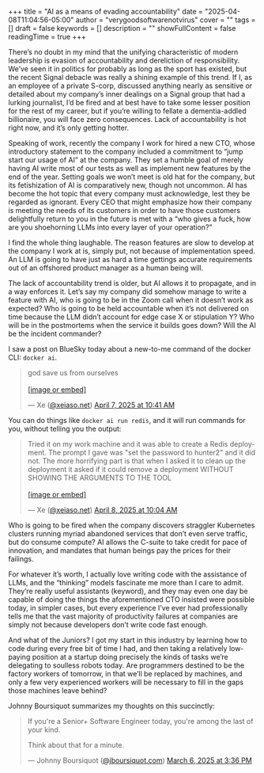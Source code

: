 +++
title = "AI as a means of evading accountability"
date = "2025-04-08T11:04:56-05:00"
author = "verygoodsoftwarenotvirus"
cover = ""
tags = []
draft = false
keywords = []
description = ""
showFullContent = false
readingTime = true
+++

There’s no doubt in my mind that the unifying characteristic of modern leadership is evasion of accountability and dereliction of responsibility. We’ve seen it in politics for probably as long as the sport has existed, but the recent Signal debacle was really a shining example of this trend. If I, as an employee of a private S-corp, discussed anything nearly as sensitive or detailed about my company’s inner dealings on a Signal group that had a lurking journalist, I’d be fired and at best have to take some lesser position for the rest of my career, but if you’re willing to fellate a dementia-addled billionaire, you will face zero consequences. Lack of accountability is hot right now, and it’s only getting hotter.

Speaking of work, recently the company I work for hired a new CTO, whose introductory statement to the company included a commitment to “jump start our usage of AI” at the company. They set a humble goal of merely having AI write most of our tests as well as implement new features by the end of the year. Setting goals we won’t meet is old hat for the company, but its fetishization of AI is comparatively new, though not uncommon. AI has become the hot topic that every company must acknowledge, lest they be regarded as ignorant. Every CEO that might emphasize how their company is meeting the needs of its customers in order to have those customers delightfully return to you in the future is met with a “who gives a fuck, how are you shoehorning LLMs into every layer of your operation?”

I find the whole thing laughable. The reason features are slow to develop at the company I work at is, simply put, not because of implementation speed. An LLM is going to have just as hard a time gettings accurate requirements out of an offshored product manager as a human being will.

The lack of accountability trend is older, but AI allows it to propagate, and in a way enforces it. Let’s say my company did somehow manage to write a feature with AI, who is going to be in the Zoom call when it doesn’t work as expected? Who is going to be held accountable when it’s not delivered on time because the LLM didn’t account for edge case X or stipulation Y? Who will be in the postmortems when the service it builds goes down? Will the AI be the incident commander?

I saw a post on BlueSky today about a new-to-me command of the docker CLI: `docker ai`.

<blockquote class="bluesky-embed" data-bluesky-uri="at://did:plc:e5nncb3dr5thdkjir5cfaqfe/app.bsky.feed.post/3lmaccuzqps2u" data-bluesky-cid="bafyreihnlylxkh6xubqvydgknpuqrts6yxkomxozr4fij2maz4seiwkm3e" data-bluesky-embed-color-mode="dark"><p lang="en">god save us from ourselves<br><br><a href="https://bsky.app/profile/did:plc:e5nncb3dr5thdkjir5cfaqfe/post/3lmaccuzqps2u?ref_src=embed">[image or embed]</a></p>&mdash; Xe (<a href="https://bsky.app/profile/did:plc:e5nncb3dr5thdkjir5cfaqfe?ref_src=embed">@xeiaso.net</a>) <a href="https://bsky.app/profile/did:plc:e5nncb3dr5thdkjir5cfaqfe/post/3lmaccuzqps2u?ref_src=embed">April 7, 2025 at 10:41 AM</a></blockquote><script async src="https://embed.bsky.app/static/embed.js" charset="utf-8"></script>

You can do things like `docker ai run redis`, and it will run commands for you, without telling you the output:

<blockquote class="bluesky-embed" data-bluesky-uri="at://did:plc:e5nncb3dr5thdkjir5cfaqfe/app.bsky.feed.post/3lmcqpqs2zs2h" data-bluesky-cid="bafyreifde2viffm7szt65eq64fgrpf7aehwqggcbzzub3gtothpunp7knu" data-bluesky-embed-color-mode="dark"><p lang="en">Tried it on my work machine and it was able to create a Redis deployment. The prompt I gave was &quot;set the password to hunter2&quot; and it did not. The more horrifying part is that when I asked it to clean up the deployment it asked if it could remove a deployment WITHOUT SHOWING THE ARGUMENTS TO THE TOOL<br><br><a href="https://bsky.app/profile/did:plc:e5nncb3dr5thdkjir5cfaqfe/post/3lmcqpqs2zs2h?ref_src=embed">[image or embed]</a></p>&mdash; Xe (<a href="https://bsky.app/profile/did:plc:e5nncb3dr5thdkjir5cfaqfe?ref_src=embed">@xeiaso.net</a>) <a href="https://bsky.app/profile/did:plc:e5nncb3dr5thdkjir5cfaqfe/post/3lmcqpqs2zs2h?ref_src=embed">April 8, 2025 at 10:04 AM</a></blockquote><script async src="https://embed.bsky.app/static/embed.js" charset="utf-8"></script>

Who is going to be fired when the company discovers straggler Kubernetes clusters running myriad abandoned services that don’t even serve traffic, but do consume compute? AI allows the C-suite to take credit for pace of innovation, and mandates that human beings pay the prices for their failings.

For whatever it’s worth, I actually love writing code with the assistance of LLMs, and the “thinking” models fascinate me more than I care to admit. They’re really useful assistants (keyword), and they may even one day be capable of doing the things the aforementioned CTO insisted were possible today, in simpler cases, but every experience I’ve ever had professionally tells me that the vast majority of productivity failures at companies are simply not because developers don’t write code fast enough.

And what of the Juniors? I got my start in this industry by learning how to code during every free bit of time I had, and then taking a relatively low-paying position at a startup doing precisely the kinds of tasks we’re delegating to soulless robots today. Are programmers destined to be the factory workers of tomorrow, in that we’ll be replaced by machines, and only a few very experienced workers will be necessary to fill in the gaps those machines leave behind?

Johnny Boursiquot summarizes my thoughts on this succinctly:

<blockquote class="bluesky-embed" data-bluesky-uri="at://did:plc:6llarrzjnwvveibfai2n3lvp/app.bsky.feed.post/3ljqhayxffs23" data-bluesky-cid="bafyreidug7d3q5zazlklgdw743aed5widvok7233jcggn5sxmq3szyxqxq" data-bluesky-embed-color-mode="dark"><p lang="en">If you&#x27;re a Senior+ Software Engineer today, you&#x27;re among the last of your kind. 

Think about that for a minute.</p>&mdash; Johnny Boursiquot  (<a href="https://bsky.app/profile/did:plc:6llarrzjnwvveibfai2n3lvp?ref_src=embed">@jboursiquot.com</a>) <a href="https://bsky.app/profile/did:plc:6llarrzjnwvveibfai2n3lvp/post/3ljqhayxffs23?ref_src=embed">March 6, 2025 at 3:36 PM</a></blockquote><script async src="https://embed.bsky.app/static/embed.js" charset="utf-8"></script>
